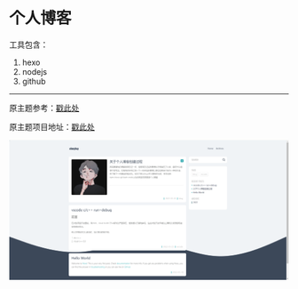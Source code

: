 # 个人博客

工具包含：
1. hexo
2. nodejs
3. github

---
原主题参考：[戳此处](https://linhong.me/)

原主题项目地址：[戳此处](https://github.com/lh1me/hexo-theme-aomori)

![样图示意](https://raw.githubusercontent.com/8bytes-code/8bytes-code.github.io/main/images/1.png)